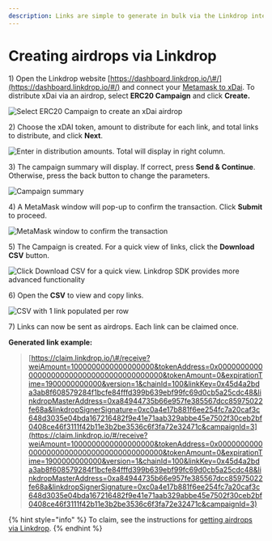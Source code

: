 ```yaml
---
description: Links are simple to generate in bulk via the Linkdrop interface
---
```


# Creating airdrops via Linkdrop

1\) Open the Linkdrop website  [https://dashboard.linkdrop.io/\#/](https://dashboard.linkdrop.io/#/) and connect your [Metamask to xDai](../../../for-users/wallets/metamask/metamask-setup.md).  To distribute xDai via an airdrop, select **ERC20 Campaign** and click **Create.**

![Select ERC20 Campaign to create an xDai airdrop](../../../.gitbook/assets/erc-20.png)

2\) Choose the xDAI token, amount to distribute for each link, and total links to distribute, and click **Next**.

![Enter in distribution amounts. Total will display in right column.](../../../.gitbook/assets/screen-shot-2019-10-15-at-12.04.00-am.png)

3\) The campaign summary will display. If correct, press **Send & Continue**. Otherwise, press the back button to change the parameters.

![Campaign summary](../../../.gitbook/assets/screen-shot-2019-10-15-at-12.04.06-am.png)

4\) A MetaMask window will pop-up to confirm the transaction. Click **Submit** to proceed.

![MetaMask window to confirm the transaction](../../../.gitbook/assets/screen-shot-2019-10-15-at-12.04.24-am.png)

5\) The Campaign is created. For a quick view of links, click the **Download CSV** button.

![Click Download CSV for a quick view. Linkdrop SDK provides more advanced functionality ](../../../.gitbook/assets/screen-shot-2019-10-15-at-12.04.38-am.png)

6\) Open the **CSV** to view and copy links.

![CSV with 1 link populated per row](../../../.gitbook/assets/screen-shot-2019-10-15-at-12.04.59-am.png)

7\) Links can now be sent as airdrops. Each link can be claimed once. 

**Generated link example:**

> [https://claim.linkdrop.io/\#/receive?weiAmount=1000000000000000000&tokenAddress=0x0000000000000000000000000000000000000000&tokenAmount=0&expirationTime=1900000000000&version=1&chainId=100&linkKey=0x45d4a2bda3ab8f608579284f1bcfe84fffd399b639ebf99fc69d0cb5a25cdc48&linkdropMasterAddress=0xa84944735b66e957fe385567dcc85975022fe68a&linkdropSignerSignature=0xc0a4e17b881f6ee254fc7a20caf3c648d3035e04bda167216482f9e41e71aab329abbe45e7502f30ceb2bf0408ce46f3111f42b11e3b2be3536c6f3fa72e32471c&campaignId=3](https://claim.linkdrop.io/#/receive?weiAmount=1000000000000000000&tokenAddress=0x0000000000000000000000000000000000000000&tokenAmount=0&expirationTime=1900000000000&version=1&chainId=100&linkKey=0x45d4a2bda3ab8f608579284f1bcfe84fffd399b639ebf99fc69d0cb5a25cdc48&linkdropMasterAddress=0xa84944735b66e957fe385567dcc85975022fe68a&linkdropSignerSignature=0xc0a4e17b881f6ee254fc7a20caf3c648d3035e04bda167216482f9e41e71aab329abbe45e7502f30ceb2bf0408ce46f3111f42b11e3b2be3536c6f3fa72e32471c&campaignId=3)

{% hint style="info" %}
To claim, see the instructions for [getting airdrops via Linkdrop](../getting-airdrops/getting-airdrops-via-linkdrop.md).
{% endhint %}

